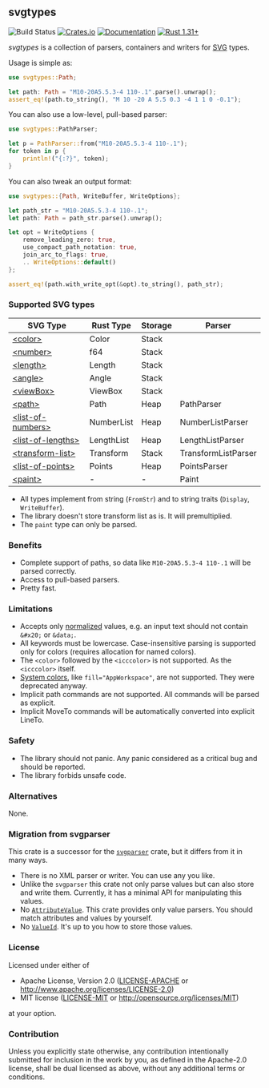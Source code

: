 ## svgtypes
![Build Status](https://github.com/RazrFalcon/svgtypes/workflows/svgtypes/badge.svg)
[![Crates.io](https://img.shields.io/crates/v/svgtypes.svg)](https://crates.io/crates/svgtypes)
[![Documentation](https://docs.rs/svgtypes/badge.svg)](https://docs.rs/svgtypes)
[![Rust 1.31+](https://img.shields.io/badge/rust-1.31+-orange.svg)](https://www.rust-lang.org)

*svgtypes* is a collection of parsers, containers and writers for
[SVG](https://www.w3.org/TR/SVG2/) types.

Usage is simple as:

```rust
use svgtypes::Path;

let path: Path = "M10-20A5.5.3-4 110-.1".parse().unwrap();
assert_eq!(path.to_string(), "M 10 -20 A 5.5 0.3 -4 1 1 0 -0.1");
```

You can also use a low-level, pull-based parser:

```rust
use svgtypes::PathParser;

let p = PathParser::from("M10-20A5.5.3-4 110-.1");
for token in p {
    println!("{:?}", token);
}
```

You can also tweak an output format:

```rust
use svgtypes::{Path, WriteBuffer, WriteOptions};

let path_str = "M10-20A5.5.3-4 110-.1";
let path: Path = path_str.parse().unwrap();

let opt = WriteOptions {
    remove_leading_zero: true,
    use_compact_path_notation: true,
    join_arc_to_flags: true,
    .. WriteOptions::default()
};

assert_eq!(path.with_write_opt(&opt).to_string(), path_str);
```

### Supported SVG types

| SVG Type                  | Rust Type     | Storage | Parser              |
| ------------------------- | ------------- | ------- | ------------------- |
| [\<color\>]               | Color         | Stack   |                     |
| [\<number\>]              | f64           | Stack   |                     |
| [\<length\>]              | Length        | Stack   |                     |
| [\<angle\>]               | Angle         | Stack   |                     |
| [\<viewBox\>]             | ViewBox       | Stack   |                     |
| [\<path\>]                | Path          | Heap    | PathParser          |
| [\<list-of-numbers\>]     | NumberList    | Heap    | NumberListParser    |
| [\<list-of-lengths\>]     | LengthList    | Heap    | LengthListParser    |
| [\<transform-list\>]      | Transform     | Stack   | TransformListParser |
| [\<list-of-points\>]      | Points        | Heap    | PointsParser        |
| [\<paint\>]               | -             | -       | Paint               |

[\<color\>]: https://www.w3.org/TR/css-color-3/
[\<number\>]: https://www.w3.org/TR/SVG2/types.html#InterfaceSVGNumber
[\<length\>]: https://www.w3.org/TR/SVG2/types.html#InterfaceSVGLength
[\<angle\>]: https://www.w3.org/TR/SVG2/types.html#InterfaceSVGAngle
[\<viewBox\>]: https://www.w3.org/TR/SVG2/coords.html#ViewBoxAttribute
[\<path\>]: https://www.w3.org/TR/SVG2/paths.html#PathData
[\<list-of-numbers\>]: https://www.w3.org/TR/SVG2/types.html#InterfaceSVGNumberList
[\<list-of-lengths\>]: https://www.w3.org/TR/SVG2/types.html#InterfaceSVGLengthList
[\<transform-list\>]: https://www.w3.org/TR/SVG11/types.html#DataTypeTransformList
[\<list-of-points\>]: https://www.w3.org/TR/SVG11/shapes.html#PointsBNF
[\<paint\>]: https://www.w3.org/TR/SVG2/painting.html#SpecifyingPaint

- All types implement from string (`FromStr`) and
  to string traits (`Display`, `WriteBuffer`).
- The library doesn't store transform list as is. It will premultiplied.
- The `paint` type can only be parsed.

### Benefits

- Complete support of paths, so data like `M10-20A5.5.3-4 110-.1` will be parsed correctly.
- Access to pull-based parsers.
- Pretty fast.

### Limitations

- Accepts only [normalized](https://www.w3.org/TR/REC-xml/#AVNormalize) values,
  e.g. an input text should not contain `&#x20;` or `&data;`.
- All keywords must be lowercase.
  Case-insensitive parsing is supported only for colors (requires allocation for named colors).
- The `<color>` followed by the `<icccolor>` is not supported. As the `<icccolor>` itself.
- [System colors](https://www.w3.org/TR/css3-color/#css2-system), like `fill="AppWorkspace"`,
  are not supported. They were deprecated anyway.
- Implicit path commands are not supported. All commands will be parsed as explicit.
- Implicit MoveTo commands will be automatically converted into explicit LineTo.

### Safety

- The library should not panic. Any panic considered as a critical bug and should be reported.
- The library forbids unsafe code.

### Alternatives

None.

### Migration from svgparser

This crate is a successor for the [`svgparser`](https://github.com/RazrFalcon/svgparser) crate,
but it differs from it in many ways.

- There is no XML parser or writer. You can use any you like.
- Unlike the `svgparser` this crate not only parse values but can also store and write them.
  Currently, it has a minimal API for manipulating this values.
- No [`AttributeValue`](https://docs.rs/svgparser/0.8.0/svgparser/enum.AttributeValue.html).
  This crate provides only value parsers. You should match attributes and values by yourself.
- No [`ValueId`](https://docs.rs/svgparser/0.8.0/svgparser/enum.ValueId.html).
  It's up to you how to store those values.

### License

Licensed under either of

- Apache License, Version 2.0
  ([LICENSE-APACHE](LICENSE-APACHE) or http://www.apache.org/licenses/LICENSE-2.0)
- MIT license
  ([LICENSE-MIT](LICENSE-MIT) or http://opensource.org/licenses/MIT)

at your option.

### Contribution

Unless you explicitly state otherwise, any contribution intentionally submitted
for inclusion in the work by you, as defined in the Apache-2.0 license, shall be
dual licensed as above, without any additional terms or conditions.
